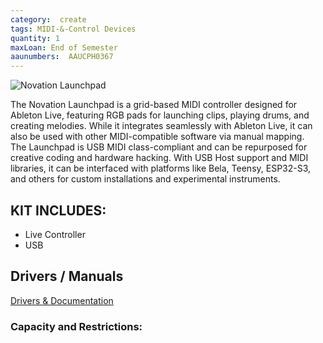```yaml
---
category:  create
tags: MIDI-&-Control Devices
quantity: 1
maxLoan: End of Semester
aaunumbers:  AAUCPH0367
---
```

![Novation Launchpad](https://cdn-resources.ableton.com/resources/filer_thumbnails/e6/e3/e6e3eb0f-40cb-4028-ae98-ccf2933564e7/lpoverheadsession.jpg__3000x2003_q85_crop_subsampling-2_upscale.jpg)

The Novation Launchpad is a grid-based MIDI controller designed for Ableton Live, featuring RGB pads for launching clips, playing drums, and creating melodies. While it integrates seamlessly with Ableton Live, it can also be used with other MIDI-compatible software via manual mapping.<br>The Launchpad is USB MIDI class-compliant and can be repurposed for creative coding and hardware hacking. With USB Host support and MIDI libraries, it can be interfaced with platforms like Bela, Teensy, ESP32-S3, and others for custom installations and experimental instruments.
## KIT INCLUDES:
-  Live Controller 
-  USB

## Drivers / Manuals
[Drivers & Documentation](https://downloads.novationmusic.com/novation/launchpad-mk1/launchpad)



### Capacity and Restrictions:
